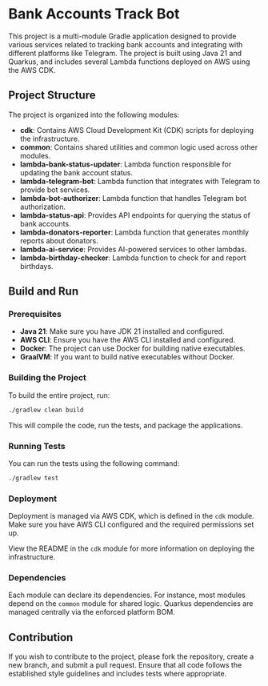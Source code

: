 # Bank Accounts Track Bot

This project is a multi-module Gradle application designed to provide various services related 
to tracking bank accounts and integrating with different platforms like Telegram. 
The project is built using Java 21 and Quarkus, and includes several Lambda functions deployed on AWS using the AWS CDK.

## Project Structure

The project is organized into the following modules:

- **cdk**: Contains AWS Cloud Development Kit (CDK) scripts for deploying the infrastructure.
- **common**: Contains shared utilities and common logic used across other modules.
- **lambda-bank-status-updater**: Lambda function responsible for updating the bank account status.
- **lambda-telegram-bot**: Lambda function that integrates with Telegram to provide bot services.
- **lambda-bot-authorizer**: Lambda function that handles Telegram bot authorization.
- **lambda-status-api**: Provides API endpoints for querying the status of bank accounts.
- **lambda-donators-reporter**: Lambda function that generates monthly reports about donators.
- **lambda-ai-service**: Provides AI-powered services to other lambdas.
- **lambda-birthday-checker**: Lambda function to check for and report birthdays.

## Build and Run

### Prerequisites

- **Java 21**: Make sure you have JDK 21 installed and configured.
- **AWS CLI**: Ensure you have the AWS CLI installed and configured.
- **Docker**: The project can use Docker for building native executables.
- **GraalVM**: If you want to build native executables without Docker.

### Building the Project

To build the entire project, run:

```bash
./gradlew clean build
```

This will compile the code, run the tests, and package the applications.

### Running Tests

You can run the tests using the following command:

```bash
./gradlew test
```

### Deployment

Deployment is managed via AWS CDK, which is defined in the `cdk` module. 
Make sure you have AWS CLI configured and the required permissions set up.

View the README in the `cdk` module for more information on deploying the infrastructure.

### Dependencies

Each module can declare its dependencies. For instance, most modules depend on the `common` module for shared logic. 
Quarkus dependencies are managed centrally via the enforced platform BOM.


## Contribution

If you wish to contribute to the project, please fork the repository, create a new branch, and submit a pull request. 
Ensure that all code follows the established style guidelines and includes tests where appropriate.
